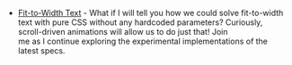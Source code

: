 - [Fit-to-Width Text](https://kizu.dev/fit-to-width-text/) - What if I will tell you how we could solve fit-to-width text with pure CSS without any hardcoded parameters? Curiously, scroll-driven animations will allow us to do just that! Join me as I continue exploring the experimental implementations of the latest specs.